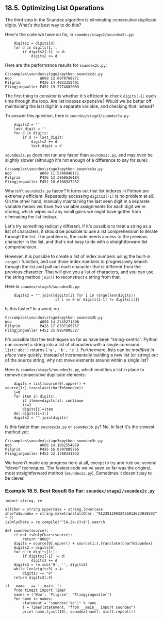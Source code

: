 

18.5. Optimizing List Operations
--------------------------------

The third step in the Soundex algorithm is eliminating consecutive
duplicate digits. What's the best way to do this?

Here's the code we have so far, in `soundex/stage2/soundex2c.py`:

        digits2 = digits[0]
        for d in digits[1:]:
            if digits2[-1] != d:
                digits2 += d

Here are the performance results for `soundex2c.py`:

    C:\samples\soundex\stage2>python soundex2c.py
    Woo             W000 12.6070768771
    Pilgrim         P426 14.4033353401
    Flingjingwaller F452 19.7774882003

The first thing to consider is whether it's efficient to check
`digits[-1]` each time through the loop. Are list indexes expensive?
Would we be better off maintaining the last digit in a separate
variable, and checking that instead?

To answer this question, here is `soundex/stage3/soundex3a.py`:

        digits2 = ''
        last_digit = ''
        for d in digits:
            if d != last_digit:
                digits2 += d
                last_digit = d

`soundex3a.py` does not run any faster than `soundex2c.py`, and may even
be slightly slower (although it's not enough of a difference to say for
sure):

    C:\samples\soundex\stage3>python soundex3a.py
    Woo             W000 11.5346048171
    Pilgrim         P426 13.3950636184
    Flingjingwaller F452 18.6108927252

Why isn't `soundex3a.py` faster? It turns out that list indexes in
Python are extremely efficient. Repeatedly accessing `digits2[-1]` is no
problem at all. On the other hand, manually maintaining the last seen
digit in a separate variable means we have *two* variable assignments
for each digit we're storing, which wipes out any small gains we might
have gotten from eliminating the list lookup.

Let's try something radically different. If it's possible to treat a
string as a list of characters, it should be possible to use a list
comprehension to iterate through the list. The problem is, the code
needs access to the previous character in the list, and that's not easy
to do with a straightforward list comprehension.

However, it is possible to create a list of index numbers using the
built-in `range()` function, and use those index numbers to
progressively search through the list and pull out each character that
is different from the previous character. That will give you a list of
characters, and you can use the string method `join()` to reconstruct a
string from that.

Here is `soundex/stage3/soundex3b.py`:

        digits2 = "".join([digits[i] for i in range(len(digits))
                           if i == 0 or digits[i-1] != digits[i]])

Is this faster? In a word, no.

    C:\samples\soundex\stage3>python soundex3b.py
    Woo             W000 14.2245271396
    Pilgrim         P426 17.8337165757
    Flingjingwaller F452 25.9954005327

It's possible that the techniques so far as have been “string-centric”.
Python can convert a string into a list of characters with a single
command: `list('abc')` returns `['a', 'b', 'c']`. Furthermore, lists can
be *modified in place* very quickly. Instead of incrementally building a
new list (or string) out of the source string, why not move elements
around within a single list?

Here is `soundex/stage3/soundex3c.py`, which modifies a list in place to
remove consecutive duplicate elements:

        digits = list(source[0].upper() + source[1:].translate(charToSoundex))
        i=0
        for item in digits:
            if item==digits[i]: continue
            i+=1
            digits[i]=item
        del digits[i+1:]
        digits2 = "".join(digits)

Is this faster than `soundex3a.py` or `soundex3b.py`? No, in fact it's
the slowest method yet:

    C:\samples\soundex\stage3>python soundex3c.py
    Woo             W000 14.1662554878
    Pilgrim         P426 16.0397885765
    Flingjingwaller F452 22.1789341942

We haven't made any progress here at all, except to try and rule out
several “clever” techniques. The fastest code we've seen so far was the
original, most straightforward method (`soundex2c.py`). Sometimes it
doesn't pay to be clever.

### Example 18.5. Best Result So Far: `soundex/stage2/soundex2c.py`

    import string, re

    allChar = string.uppercase + string.lowercase
    charToSoundex = string.maketrans(allChar, "91239129922455912623919292" * 2)
    isOnlyChars = re.compile('^[A-Za-z]+$').search

    def soundex(source):
        if not isOnlyChars(source):
            return "0000"
        digits = source[0].upper() + source[1:].translate(charToSoundex)
        digits2 = digits[0]
        for d in digits[1:]:
            if digits2[-1] != d:
                digits2 += d
        digits3 = re.sub('9', '', digits2)
        while len(digits3) < 4:
            digits3 += "0"
        return digits3[:4]

    if __name__ == '__main__':
        from timeit import Timer
        names = ('Woo', 'Pilgrim', 'Flingjingwaller')
        for name in names:
            statement = "soundex('%s')" % name
            t = Timer(statement, "from __main__ import soundex")
            print name.ljust(15), soundex(name), min(t.repeat())

  

